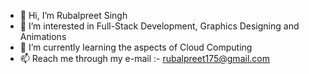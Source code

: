 - 👋 Hi, I’m Rubalpreet Singh
- 👀 I’m interested in Full-Stack Development, Graphics Designing and Animations
- 🌱 I’m currently learning the aspects of Cloud Computing
- 📫 Reach me through my e-mail :- rubalpreet175@gmail.com

<!---
meht0n/meht0n is a ✨ special ✨ repository because its `README.md` (this file) appears on your GitHub profile.
You can click the Preview link to take a look at your changes.
--->
